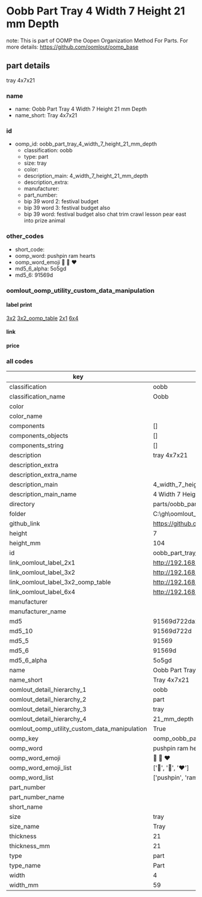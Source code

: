 # Oobb Part Tray 4 Width 7 Height 21 mm Depth  

note: This is part of OOMP the Oopen Organization Method For Parts. For more details: https://github.com/oomlout/oomp_base

##  part details
  



tray 4x7x21



### name
* name: Oobb Part Tray 4 Width 7 Height 21 mm Depth
* name_short: Tray 4x7x21 
### id
* oomp_id: oobb_part_tray_4_width_7_height_21_mm_depth
  * classification: oobb
  * type: part
  * size: tray
  * color: 
  * description_main: 4_width_7_height_21_mm_depth
  * description_extra: 
  * manufacturer: 
  * part_number: 
  * bip 39 word 2: festival budget
  * bip 39 word 3: festival budget also
  * bip 39 word: festival budget also chat trim crawl lesson pear east into prize animal

### other_codes
* short_code: 
* oomp_word: pushpin ram hearts
* oomp_word_emoji :pushpin: :ram: :hearts:
* md5_6_alpha: 5o5gd
* md5_6: 91569d






### oomlout_oomp_utility_custom_data_manipulation
#### label print
[3x2](http://192.168.1.245:1112/?label=oomp%205o5gd)
[3x2_oomp_table](http://192.168.1.108:1112/?label=oomp%205o5gd)
[2x1](http://192.168.1.242:1112/?label=oomp%205o5gd)
[6x4](http://192.168.1.55:1112/?label=oomp%205o5gd)    

#### link

                              

#### price







### all codes 
| key | value |  
| --- | --- |  
| classification | oobb |  
| classification_name | Oobb |  
| color |  |  
| color_name |  |  
| components | [] |  
| components_objects | [] |  
| components_string | [] |  
| description | tray 4x7x21 |  
| description_extra |  |  
| description_extra_name |  |  
| description_main | 4_width_7_height_21_mm_depth |  
| description_main_name | 4 Width 7 Height 21 mm Depth |  
| directory | parts/oobb_part_tray_4_width_7_height_21_mm_depth |  
| folder | C:\gh\oomlout_oobb_version_4_generated_parts\parts\oobb_part_tray_4_width_7_height_21_mm_depth |  
| github_link | https://github.com/oomlout/oomlout_oomp_part_src/tree/main/parts/oobb_part_tray_4_width_7_height_21_mm_depth |  
| height | 7 |  
| height_mm | 104 |  
| id | oobb_part_tray_4_width_7_height_21_mm_depth |  
| link_oomlout_label_2x1 | http://192.168.1.242:1112/?label=oomp%205o5gd |  
| link_oomlout_label_3x2 | http://192.168.1.245:1112/?label=oomp%205o5gd |  
| link_oomlout_label_3x2_oomp_table | http://192.168.1.108:1112/?label=oomp%205o5gd |  
| link_oomlout_label_6x4 | http://192.168.1.55:1112/?label=oomp%205o5gd |  
| manufacturer |  |  
| manufacturer_name |  |  
| md5 | 91569d722da2100ccaf4526c0e8762a9 |  
| md5_10 | 91569d722d |  
| md5_5 | 91569 |  
| md5_6 | 91569d |  
| md5_6_alpha | 5o5gd |  
| name | Oobb Part Tray 4 Width 7 Height 21 mm Depth |  
| name_short | Tray 4x7x21  |  
| oomlout_detail_hierarchy_1 | oobb |  
| oomlout_detail_hierarchy_2 | part |  
| oomlout_detail_hierarchy_3 | tray |  
| oomlout_detail_hierarchy_4 | 21_mm_depth |  
| oomlout_oomp_utility_custom_data_manipulation | True |  
| oomp_key | oomp_oobb_part_tray_4_width_7_height_21_mm_depth |  
| oomp_word | pushpin ram hearts |  
| oomp_word_emoji | :pushpin: :ram: :hearts: |  
| oomp_word_emoji_list | [':pushpin:', ':ram:', ':hearts:'] |  
| oomp_word_list | ['pushpin', 'ram', 'hearts'] |  
| part_number |  |  
| part_number_name |  |  
| short_name |  |  
| size | tray |  
| size_name | Tray |  
| thickness | 21 |  
| thickness_mm | 21 |  
| type | part |  
| type_name | Part |  
| width | 4 |  
| width_mm | 59 |  

